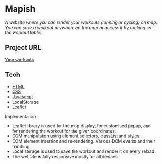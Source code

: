 # Mapish

_A website where you can render your workouts (running or cycling) on map. You can save a workout anywhere on the map or access it by clicking on the workout table._

## Project URL

[Your workouts](https://squirrel-map.netlify.app/)

## Tech

- [HTML](https://developer.mozilla.org/en-US/docs/Web/HTML)
- [CSS](https://developer.mozilla.org/en-US/docs/Web/CSS)
- [Javascript](https://developer.mozilla.org/en-US/docs/Web/JavaScript)
- [LocalStorage](https://developer.mozilla.org/en-US/docs/Web/API/Window/localStorage)
- [Leaflet](https://leafletjs.com/)

Implementation

- Leaflet library is used for the map display, for customised popup, and for rendering the workout for the given coordinates.
- DOM manipulation using element selectors, classList and styles.
- DOM element insertion and re-rendering.
  Various DOM events and their handling.
- Local storage is used to save the workout and render it on every reload.
- The website is fully responsive mostly for all devices.

